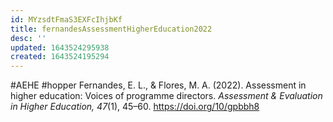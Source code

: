 ```yaml
---
id: MYzsdtFmaS3EXFcIhjbKf
title: fernandesAssessmentHigherEducation2022
desc: ''
updated: 1643524295938
created: 1643524195294
---
```


#AEHE #hopper
Fernandes, E. L., & Flores, M. A. (2022). Assessment in higher education: Voices of programme directors. *Assessment & Evaluation in Higher Education, 47*(1), 45–60. https://doi.org/10/gpbbh8
